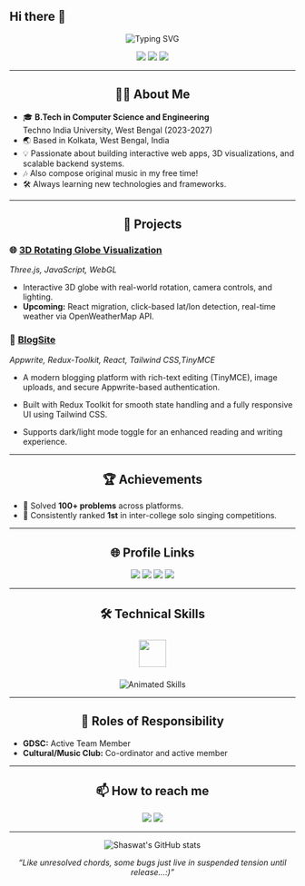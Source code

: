 ## Hi there 👋

<!-- Profile Banner -->
<p align="center">
  <img src="https://readme-typing-svg.demolab.com?font=Fira+Code&size=28&pause=1000&color=36BCF7&center=true&vCenter=true&width=800&lines=Hi+%F0%9F%91%8B%2C+I'm+Shaswat+Pathak!;Welcome+to+my+GitHub+profile!;Frontend-Developer+%7C+Problem+Solver" alt="Typing SVG" />
</p>

<p align="center">
  <a href="mailto:ethyashpathak@gmail.com"><img src="https://img.shields.io/badge/Email-ethyashpathak@gmail.com-blue?style=for-the-badge&logo=gmail"></a>
  <a href="https://www.linkedin.com/in/shaswat-pathak03"><img src="https://img.shields.io/badge/LinkedIn-shaswat--pathak03-blue?style=for-the-badge&logo=linkedin"></a>
  <a href="https://github.com/ethyashpathak"><img src="https://img.shields.io/badge/GitHub-ethyashpathak-black?style=for-the-badge&logo=github"></a>
</p>

---

<h2 align="center">👨‍💻 About Me</h2>

- 🎓 **B.Tech in Computer Science and Engineering**  
  Techno India University, West Bengal (2023-2027)
- 🌏 Based in Kolkata, West Bengal, India
- 💡 Passionate about building interactive web apps, 3D visualizations, and scalable backend systems.
- 🎶 Also compose original music in my free time!
- 🛠️ Always learning new technologies and frameworks.

---

<h2 align="center">🚀 Projects</h2>

### 🌐 [3D Rotating Globe Visualization](https://ethyashpathak.github.io/Globe3D/)
*Three.js, JavaScript, WebGL*  
- Interactive 3D globe with real-world rotation, camera controls, and lighting.
- **Upcoming:** React migration, click-based lat/lon detection, real-time weather via OpenWeatherMap API.

### 📝 [BlogSite](https://blogsite-six-beige.vercel.app/)
*Appwrite, Redux-Toolkit, React, Tailwind CSS,TinyMCE*  
- A modern blogging platform with rich-text editing (TinyMCE), image uploads, and secure Appwrite-based authentication.

- Built with Redux Toolkit for smooth state handling and a fully responsive UI using Tailwind CSS.

- Supports dark/light mode toggle for an enhanced reading and writing experience.


---

<h2 align="center">🏆 Achievements</h2>

- 🏅 Solved **100+ problems** across platforms.
- 🥇 Consistently ranked **1st** in inter-college solo singing competitions.

---

<h2 align="center">🌐 Profile Links</h2>

<p align="center">
  <a href="https://codeforces.com/profile/ethyashpathak"><img src="https://img.shields.io/badge/Codeforces-1f8acb?style=for-the-badge&logo=codeforces&logoColor=white" /></a>
  <a href="https://leetcode.com/u/ethyashpathak/"><img src="https://img.shields.io/badge/LeetCode-FFA116?style=for-the-badge&logo=leetcode&logoColor=black" /></a>
  <a href="https://github.com/ethyashpathak"><img src="https://img.shields.io/badge/GitHub-181717?style=for-the-badge&logo=github&logoColor=white" /></a>
  <a href="https://www.linkedin.com/in/shaswat-pathak03"><img src="https://img.shields.io/badge/LinkedIn-0A66C2?style=for-the-badge&logo=linkedin&logoColor=white" /></a>
</p>

---

<h2 align="center">🛠️ Technical Skills</h2>

<p align="center">
  <img src="https://skillicons.dev/icons?i=cpp,python,java,html,css,js,sql,react,redux,threejs,tailwind,git,github,appwrite" height="48" style="margin: 8px;"/>
</p>

<p align="center">
  <img src="https://readme-typing-svg.demolab.com?font=Fira+Code&size=22&pause=1000&color=36BCF7&center=true&vCenter=true&width=700&lines=C;C%2B%2B;Python;Java;HTML%2FCSS;JavaScript;SQL;ReactJS;Redux-Toolkit;Three.js;Tailwind+CSS;Appwrite;Git;GitHub" alt="Animated Skills" />
</p>

---

<h2 align="center">🤝 Roles of Responsibility</h2>

- **GDSC:** Active Team Member
- **Cultural/Music Club:** Co-ordinator and active member

---

<h2 align="center">📫 How to reach me</h2>

<p align="center">
  <a href="mailto:ethyashpathak@gmail.com"><img src="https://img.shields.io/badge/Email-ethyashpathak@gmail.com-blue?style=for-the-badge&logo=gmail"></a>
  <a href="https://www.linkedin.com/in/shaswat-pathak03"><img src="https://img.shields.io/badge/LinkedIn-shaswat--pathak03-blue?style=for-the-badge&logo=linkedin"></a>
</p>

---

<p align="center">
  <img src="https://github-readme-stats.vercel.app/api?username=ethyashpathak&show_icons=true&theme=radical" alt="Shaswat's GitHub stats" />
</p>

<p align="center">
  <i>“Like unresolved chords, some bugs just live in suspended tension until release...:)”</i>
</p>
